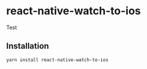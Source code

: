 # react-native-watch-to-ios

Test

## Installation

```sh
yarn install react-native-watch-to-ios
```
